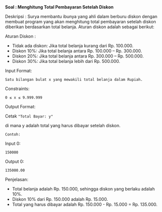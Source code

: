 **Soal : Menghitung Total Pembayaran Setelah Diskon**

Deskripsi : Surya membantu ibunya yang ahli dalam berburu diskon dengan membuat program yang akan menghitung total pembayaran setelah diskon diberikan berdasarkan total belanja. Aturan diskon adalah sebagai berikut:

Aturan Diskon :
- Tidak ada diskon: Jika total belanja kurang dari Rp. 100.000.
- Diskon 10%: Jika total belanja antara Rp. 100.000 – Rp. 300.000.
- Diskon 20%: Jika total belanja antara Rp. 300.000 – Rp. 500.000.
- Diskon 30%: Jika total belanja lebih dari Rp. 500.000.

Input Format:
```
Satu bilangan bulat x yang mewakili total belanja dalam Rupiah.
```
Constraints:
```
0 ≤ x ≤ 9.999.999
```

Output Format:

Cetak `"Total Bayar: y"`

di mana y adalah total yang harus dibayar setelah diskon.

`Contoh:`

Input 0:

```
150000
```

Output 0:

```
135000.00
```

Penjelasan:

- Total belanja adalah Rp. 150.000, sehingga diskon yang berlaku adalah 10%.
- Diskon 10% dari Rp. 150.000 adalah Rp. 15.000.
- Total yang harus dibayar adalah Rp. 150.000 - Rp. 15.000 = Rp. 135.000.
